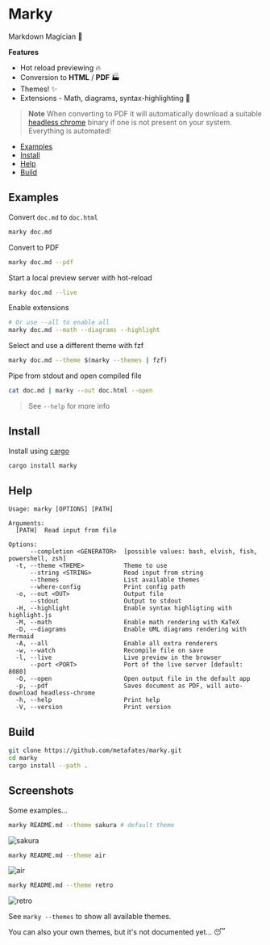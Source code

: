 # Marky

Markdown Magician 🧙

**Features**

- Hot reload previewing 🔥
- Conversion to **HTML** / **PDF**  🏭
- Themes! ✨
- Extensions - Math, diagrams, syntax-highlighting 🧩

> **Note** When converting to PDF it will automatically download a suitable
> [headless chrome](https://chromium.googlesource.com/chromium/src/+/lkgr/headless/README.md) binary if one is not present on your system.
> Everything is automated!

<!--toc:start-->
- [Examples](#examples)
- [Install](#install)
- [Help](#help)
- [Build](#build)
<!--toc:end-->

## Examples

Convert `doc.md` to `doc.html`

```bash
marky doc.md
```

Convert to PDF

```bash
marky doc.md --pdf
```

Start a local preview server with hot-reload 

```bash
marky doc.md --live
```

Enable extensions

```bash
# Or use --all to enable all
marky doc.md --math --diagrams --highlight
```

Select and use a different theme with fzf

```bash
marky doc.md --theme $(marky --themes | fzf)
```

Pipe from stdout and open compiled file

```bash
cat doc.md | marky --out doc.html --open
```

> See `--help` for more info

## Install

Install using [cargo](https://doc.rust-lang.org/cargo/getting-started/installation.html)

```bash
cargo install marky
```

## Help

```
Usage: marky [OPTIONS] [PATH]

Arguments:
  [PATH]  Read input from file

Options:
      --completion <GENERATOR>  [possible values: bash, elvish, fish, powershell, zsh]
  -t, --theme <THEME>           Theme to use
      --string <STRING>         Read input from string
      --themes                  List available themes
      --where-config            Print config path
  -o, --out <OUT>               Output file
      --stdout                  Output to stdout
  -H, --highlight               Enable syntax highligting with highlight.js
  -M, --math                    Enable math rendering with KaTeX
  -D, --diagrams                Enable UML diagrams rendering with Mermaid
  -A, --all                     Enable all extra renderers
  -w, --watch                   Recompile file on save
  -l, --live                    Live preview in the browser
      --port <PORT>             Port of the live server [default: 8080]
  -O, --open                    Open output file in the default app
  -p, --pdf                     Saves document as PDF, will auto-download headless-chrome
  -h, --help                    Print help
  -V, --version                 Print version
```

## Build

```bash
git clone https://github.com/metafates/marky.git
cd marky
cargo install --path .
```

## Screenshots

Some examples...

```bash
marky README.md --theme sakura # default theme
```
![sakura](./sakura.png)


```bash
marky README.md --theme air
```
![air](./air.png)

```bash
marky README.md --theme retro
```
![retro](./retro.png)

See `marky --themes` to show all available themes.

You can also your own themes, but it's not documented yet... 😴
